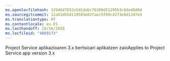 ```yaml
---
ms.openlocfilehash: 32948d7652e5d1dabcf6300d51295b3c8da40d84
ms.sourcegitcommit: 11a61db54119503e82faec5f99c4273e8d1247e5
ms.translationtype: HT
ms.contentlocale: eu-ES
ms.lasthandoff: 10/16/2020
ms.locfileid: "4069173"
---
```

<span data-ttu-id="174cf-101">Project Service aplikazioaren 3.x bertsioari aplikatzen zaio</span><span class="sxs-lookup"><span data-stu-id="174cf-101">Applies to Project Service app version 3.x</span></span>
